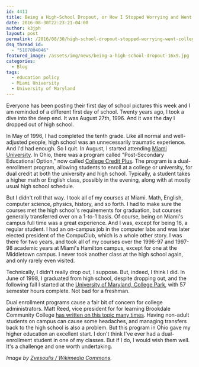 ```yaml
---
id: 4411
title: Being a High-School Dropout, or How I Stopped Worrying and Went to College
date: 2016-08-30T22:23:21-04:00
author: k3jph
layout: post
permalink: /2016/08/30/high-school-dropout-stopped-worrying-went-college/
dsq_thread_id:
  - "5107804046"
featured_image: /assets/img/news/being-a-high-school-dropout-16x9.jpg
categories:
  - Blog
tags:
  - education policy
  - Miami University
  - University of Maryland
---
```

Everyone has been posting their first day of school pictures this
week and I am reminded of a different first day of school.  Twenty
years ago, I took a dive into the deep end.  It was 
August 27th, 1996. And it was the day I dropped out of high school.

In May of 1996, I had completed the tenth grade.  Like all normal
and well-adjusted people, high school was an unnecessarily traumatic
experience.  And I'd had enough.  So I quit.  In August, I started
attending [Miami University](https://www.miamioh.edu/).  In Ohio,
there was a program called "Post-Secondary Educational Option," now
called [College Credit
Plus](https://www.ohiohighered.org/content/college_credit_plus_info_students_families).
The program is a dual-enrollment program, allowing students to
enroll at a college or university, for dual credit at both the
university and high school.  Typically, a student takes a higher
math or English class, possibly in the evening, along with at mostly
usual high school schedule.

But I didn't roll that way.  I took all of my courses at Miami.
Math, English, computer science, physics, history, and so forth.
I had to make sure the courses met the high school's requirements
for graduation, but courses generally transferred over on a 1-to-1
basis. Of course, being on Miami's campus full time was a great
experience.  And I was, except for being 16, a regular student.  I
had an on-campus job in the computer labs and was later elected
president of the CompuClub, which is a whole other story.    I was
there for two years, and took all of my courses over the 1996-97
and 1997-98 academic years at Miami's Hamilton campus, except for
one at the Middletown campus.  I never took another class at the
high school again, and only rarely even visited.

Technically, I didn't really drop out, I suppose.  But, indeed, I
think I did.  In June of 1998, I graduated from high school, despite
dropping out, and the following fall I started at the [University
of Maryland, College Park](http://www.umd.edu), with 57 semester
hours complete.  Not bad for a freshman.

Dual enrollment programs cause a fair bit of concern for college
administrators.  Matt Reed, vice president for for learning Brookdale
Community College [has written on this topic many
times](http://suburbdad.blogspot.com/).  Having non-adult students
on campus can cause some headaches, and managing transfers back to
the high school is also a problem.  But this program in Ohio gave
my higher education an excellent start. I don't think I've ever had
a dual-enrollment student in one of my classes.  But if I do, I
would wish them well.  It's a challenge and one worth undertaking.

_Image by [Zvesoulis / Wikimedia
Commons](https://commons.wikimedia.org/wiki/File:Muohioharrison.jpg)._
